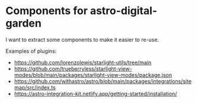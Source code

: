 # Components for astro-digital-garden

I want to extract some components to make it easier to re-use.

Examples of plugins:

- https://github.com/lorenzolewis/starlight-utils/tree/main
- https://github.com/trueberryless/starlight-view-modes/blob/main/packages/starlight-view-modes/package.json
- https://github.com/withastro/astro/blob/main/packages/integrations/sitemap/src/index.ts
- https://astro-integration-kit.netlify.app/getting-started/installation/
